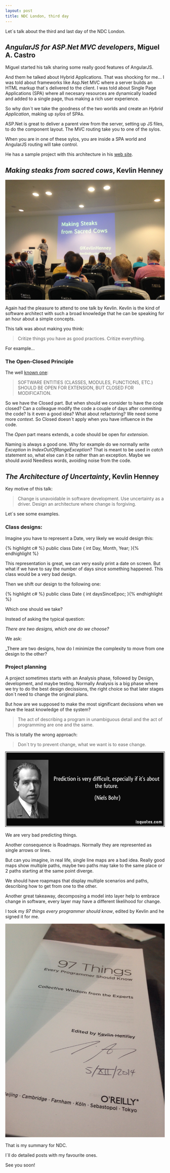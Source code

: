 ```yaml
---
layout: post
title: NDC London, third day
---
```

Let´s talk about the third and last day of the NDC London.

## _AngularJS for ASP.Net MVC developers_, Miguel A. Castro

Miguel started his talk sharing some really good features of AngularJS.

And them he talked about Hybrid Applications. That was shocking for me...
I was told about frameworks like Asp.Net MVC where a server builds an HTML markup that´s delivered to the client. I was told about Single Page Applications (SPA) where all necesary resources are dynamically loaded and added to a single page, thus making a rich user experience.

So why don´t we take the goodness of the two worlds and create an _Hybrid Application_, making up _sylos_ of SPAs.

ASP.Net is great to deliver a parent view from the server, setting up JS files, to do the component layout. The MVC routing take you to one of the sylos.

When you are in one of these sylos, you are inside a SPA world and AngularJS routing will take control.

He has a sample project with this architecture in his [web site](http://www.melvicorp.com/downloads.html).

## _Making steaks from sacred cows_, Kevlin Henney

![Image description](/images/ndcLondon/3day/2.JPG)

Again had the pleasure to attend to one talk by Kevlin. Kevlin is the kind of software architect with such a broad knowledge that he can be speaking for an hour about a simple concepts.

This talk was about making you think:

> Critize things you have as good practices. Critize everything.

For example...

### The Open-Closed Principle

The well [known one](http://www.objectmentor.com/resources/articles/ocp.pdf): 

> SOFTWARE ENTITIES (CLASSES, MODULES, FUNCTIONS, ETC.) SHOULD BE OPEN FOR EXTENSION, BUT CLOSED FOR MODIFICATION.

So we have the Closed part. But when should we consider to have the code closed? Can a colleague modify the code a couple of days after commiting the code? Is it even a good idea? What about refactoring?
We need some more *context*. So Closed doesn´t apply when you have influence in the code.

The _Open_ part means extends, a code should be open for *extension*.

Naming is always a good one. Why for example do we normally write _Exception_ in _IndexOutOfRangeException_? That is meant to be used in _catch_ statement so, what else can it be rather than an exception.
Maybe we should avoid Needless words, avoiding noise from the code.

## _The Architecture of Uncertainty_, Kevlin Henney

Key motive of this talk:

> Change is unavoidable in software development. Use uncertainty as a driver. Design an architecture where change is forgiving.

Let´s see some examples. 

### Class designs:

Imagine you have to represent a Date, very likely we would design this:

{% highlight c# %}
public class Date
{
  int Day, Month, Year;
}{% endhighlight %}

This representation is great, we can very easily print a date on screen.
But what if we have to say the number of days since something happened. This class would be a very bad design.

Then we shift our design to the following one:

{% highlight c# %}
public class Date
{
  int daysSinceEpoc;
}{% endhighlight %}

Which one should we take?

Instead of asking the typical question:

_There are two designs, which one do we choose?_

We ask:

_There are two designs, how do I minimize the complexity to move from one design to the other?

### Project planning

A project sometimes starts with an Analysis phase, followed by Design, development, and maybe testing.
Normally Analysis is a big phase where we try to do the best design decissions, the right choice so that later stages don´t need to change the original plans.

But how are we supposed to make the most significant decissions when we have the least knowledge of the system?

> The act of describing a program in unambiguous detail and the act of programming are one and the same.

This is totally the wrong approach: 
> Don´t try to prevent change, what we want is to ease change.

![Image description](/images/ndcLondon/3day/1.jpg)

We are very bad predicting things.

Another consequence is Roadmaps. Normally they are represented as single arrows or lines.

But can you imagine, in real life, single line maps are a bad idea. Really good maps show multiple paths, maybe two paths may take to the same place or 2 paths starting at the same point diverge.

We should have roapmaps that display multiple scenarios and paths, describing how to get from one to the other.

Another great takeaway, decomposing a model into layer help to embrace change in software, every layer may have a different likelihood for change.

I took my _97 things every programmer should know_, edited by Kevlin and he signed it for me.

![Image description](/images/ndcLondon/3day/3.JPG)

That is my summary for NDC.

I´ll do detailed posts with my favourite ones.

See you soon!